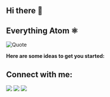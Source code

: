 ## Hi there 👋

## Everything Atom ⚛️

![Quote](https://user-images.githubusercontent.com/88297426/178636797-1e4212c5-037e-4e6c-b9da-89fa4e5d6833.jpg)

**Here are some ideas to get you started:**




## Connect with me:
<p align="left">

<a href = "https://twitter.com/AtomEverything"><img src="https://img.icons8.com/cute-clipart/64/000000/twitter.png"/></a>
<a href = ""><img src="https://img.icons8.com/nolan/64/github.png"/></a>
<a href = "https://twitter.com/AtomEverything"><img src="https://img.icons8.com/cute-clipart/64/000000/telegram-app.png"/></a>

<!--

**Here are some ideas to get you started:**

🙋‍♀️ A short introduction - what is your organization all about?
🌈 Contribution guidelines - how can the community get involved?
👩‍💻 Useful resources - where can the community find your docs? Is there anything else the community should know?
🍿 Fun facts - what does your team eat for breakfast?
🧙 Remember, you can do mighty things with the power of [Markdown](https://docs.github.com/github/writing-on-github/getting-started-with-writing-and-formatting-on-github/basic-writing-and-formatting-syntax)
-->
